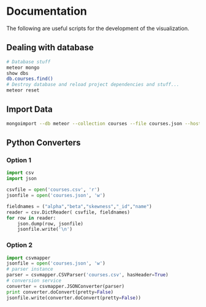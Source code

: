 # Documentation
The following are useful scripts for the development of the visualization.

## Dealing with database
``` Bash
# Database stuff
meteor mongo
show dbs
db.courses.find()
# Destroy database and reload project dependencies and stuff...
meteor reset
```
## Import Data

``` Bash
mongoimport --db meteor --collection courses --file courses.json --host=127.0.0.1:3001
```

## Python Converters
### Option 1
``` Python
import csv
import json

csvfile = open('courses.csv', 'r')
jsonfile = open('courses.json', 'w')

fieldnames = ("alpha","beta","skewness","_id","name")
reader = csv.DictReader( csvfile, fieldnames)
for row in reader:
    json.dump(row, jsonfile)
    jsonfile.write('\n')
```
### Option 2
``` Python
import csvmapper
jsonfile = open('courses.json', 'w')
# parser instance
parser = csvmapper.CSVParser('courses.csv', hasHeader=True)
# conversion service
converter = csvmapper.JSONConverter(parser)
print converter.doConvert(pretty=False)
jsonfile.write(converter.doConvert(pretty=False))
```
